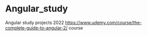 # Angular_study
Angular study projects 2022 
https://www.udemy.com/course/the-complete-guide-to-angular-2/ course
